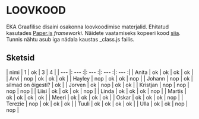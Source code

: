# LOOVKOOD

EKA Graafilise disaini osakonna loovkoodimise materjalid. Ehitatud kasutades [Paper.js](http://paperjs.org/) *frameworki*. Näidete vaatamiseks kopeeri kood [siia](http://sketch.paperjs.org/). Tunnis nähtu asub iga nädala kaustas _class.js failis.

## Sketsid

| nimi		| 1		| ok	| 3		| 4		|
| --- 		|: --- :|: --- :|: --- :|: --- :|
| Anita	 	| ok	| ok	| ok	| ok	|
| Arvi	 	| nop	| ok	| ok	| ok	|
| Hayley	| nop	| ok	| ok	| nop	|
| Johann	| nop	| ok	| silmad on õigesti? | ok	|
| Jorven	| ok	| nop	| ok	| ok	|
| Kristjan	| nop	| nop	| nop	| nop	|
| Liisi	 	| ok	| ok	| ok	| nop	|
| Linda	 	| ok	| ok	| ok	| nop	|
| Martis	| ok	| ok	| ok	| ok	|
| Meeri	 	| ok	| ok	| ok	| ok	|
| Oskar	 	| ok	| ok	| ok	| nop	|
| Terezie	| nop	| ok	| ok	| ok	|
| Tuuli	 	| ok	| ok	| ok	| ok	|
| Ulla	 	| ok	| ok	| nop	| nop	|